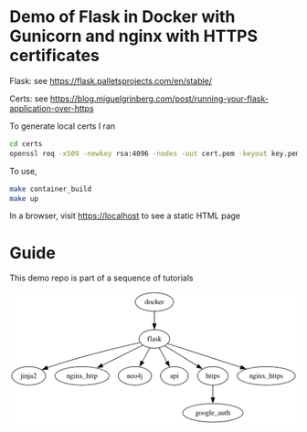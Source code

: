 # Demo of Flask in Docker with Gunicorn and nginx with HTTPS certificates

Flask: see <https://flask.palletsprojects.com/en/stable/>

Certs: see <https://blog.miguelgrinberg.com/post/running-your-flask-application-over-https>

To generate local certs I ran
```bash
cd certs
openssl req -x509 -newkey rsa:4096 -nodes -out cert.pem -keyout key.pem -days 365
```

To use,
```bash
make container_build
make up
```

In a browser, visit <https://localhost> to see a static HTML page


# Guide

This demo repo is part of a sequence of tutorials

![sequence of demos](https://raw.githubusercontent.com/allofphysicsgraph/pdg_essential_demo_docker/refs/heads/main/tutorials_dependency_graph.svg)

